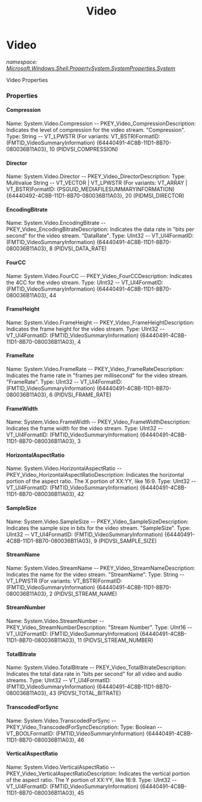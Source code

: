 ﻿---
title: Video
---

# Video
_namespace: [Microsoft.Windows.Shell.PropertySystem.SystemProperties.System](N-Microsoft.Windows.Shell.PropertySystem.SystemProperties.System.html)_

Video Properties



### Properties

#### Compression
Name: System.Video.Compression -- PKEY_Video_CompressionDescription: Indicates the level of compression for the video stream. "Compression".
Type: String -- VT_LPWSTR (For variants: VT_BSTR)FormatID: (FMTID_VideoSummaryInformation) {64440491-4C8B-11D1-8B70-080036B11A03}, 10 (PIDVSI_COMPRESSION)
#### Director
Name: System.Video.Director -- PKEY_Video_DirectorDescription: 
Type: Multivalue String -- VT_VECTOR | VT_LPWSTR (For variants: VT_ARRAY | VT_BSTR)FormatID: (PSGUID_MEDIAFILESUMMARYINFORMATION) {64440492-4C8B-11D1-8B70-080036B11A03}, 20 (PIDMSI_DIRECTOR)
#### EncodingBitrate
Name: System.Video.EncodingBitrate -- PKEY_Video_EncodingBitrateDescription: Indicates the data rate in "bits per second" for the video stream. "DataRate".
Type: UInt32 -- VT_UI4FormatID: (FMTID_VideoSummaryInformation) {64440491-4C8B-11D1-8B70-080036B11A03}, 8 (PIDVSI_DATA_RATE)
#### FourCC
Name: System.Video.FourCC -- PKEY_Video_FourCCDescription: Indicates the 4CC for the video stream.
Type: UInt32 -- VT_UI4FormatID: (FMTID_VideoSummaryInformation) {64440491-4C8B-11D1-8B70-080036B11A03}, 44
#### FrameHeight
Name: System.Video.FrameHeight -- PKEY_Video_FrameHeightDescription: Indicates the frame height for the video stream.
Type: UInt32 -- VT_UI4FormatID: (FMTID_VideoSummaryInformation) {64440491-4C8B-11D1-8B70-080036B11A03}, 4
#### FrameRate
Name: System.Video.FrameRate -- PKEY_Video_FrameRateDescription: Indicates the frame rate in "frames per millisecond" for the video stream. "FrameRate".
Type: UInt32 -- VT_UI4FormatID: (FMTID_VideoSummaryInformation) {64440491-4C8B-11D1-8B70-080036B11A03}, 6 (PIDVSI_FRAME_RATE)
#### FrameWidth
Name: System.Video.FrameWidth -- PKEY_Video_FrameWidthDescription: Indicates the frame width for the video stream.
Type: UInt32 -- VT_UI4FormatID: (FMTID_VideoSummaryInformation) {64440491-4C8B-11D1-8B70-080036B11A03}, 3
#### HorizontalAspectRatio
Name: System.Video.HorizontalAspectRatio -- PKEY_Video_HorizontalAspectRatioDescription: Indicates the horizontal portion of the aspect ratio. The X portion of XX:YY,
like 16:9.
Type: UInt32 -- VT_UI4FormatID: (FMTID_VideoSummaryInformation) {64440491-4C8B-11D1-8B70-080036B11A03}, 42
#### SampleSize
Name: System.Video.SampleSize -- PKEY_Video_SampleSizeDescription: Indicates the sample size in bits for the video stream. "SampleSize".
Type: UInt32 -- VT_UI4FormatID: (FMTID_VideoSummaryInformation) {64440491-4C8B-11D1-8B70-080036B11A03}, 9 (PIDVSI_SAMPLE_SIZE)
#### StreamName
Name: System.Video.StreamName -- PKEY_Video_StreamNameDescription: Indicates the name for the video stream. "StreamName".
Type: String -- VT_LPWSTR (For variants: VT_BSTR)FormatID: (FMTID_VideoSummaryInformation) {64440491-4C8B-11D1-8B70-080036B11A03}, 2 (PIDVSI_STREAM_NAME)
#### StreamNumber
Name: System.Video.StreamNumber -- PKEY_Video_StreamNumberDescription: "Stream Number".
Type: UInt16 -- VT_UI2FormatID: (FMTID_VideoSummaryInformation) {64440491-4C8B-11D1-8B70-080036B11A03}, 11 (PIDVSI_STREAM_NUMBER)
#### TotalBitrate
Name: System.Video.TotalBitrate -- PKEY_Video_TotalBitrateDescription: Indicates the total data rate in "bits per second" for all video and audio streams.
Type: UInt32 -- VT_UI4FormatID: (FMTID_VideoSummaryInformation) {64440491-4C8B-11D1-8B70-080036B11A03}, 43 (PIDVSI_TOTAL_BITRATE)
#### TranscodedForSync
Name: System.Video.TranscodedForSync -- PKEY_Video_TranscodedForSyncDescription: Type: Boolean -- VT_BOOLFormatID: (FMTID_VideoSummaryInformation) {64440491-4C8B-11D1-8B70-080036B11A03}, 46
#### VerticalAspectRatio
Name: System.Video.VerticalAspectRatio -- PKEY_Video_VerticalAspectRatioDescription: Indicates the vertical portion of the aspect ratio. The Y portion of 
XX:YY, like 16:9.
Type: UInt32 -- VT_UI4FormatID: (FMTID_VideoSummaryInformation) {64440491-4C8B-11D1-8B70-080036B11A03}, 45

